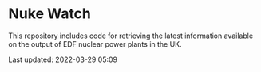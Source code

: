 # Nuke Watch

This repository includes code for retrieving the latest information available on the output of EDF nuclear power plants in the UK.

Last updated: 2022-03-29 05:09